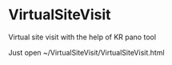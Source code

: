 # VirtualSiteVisit
Virtual site visit with the help of KR pano tool

Just open ~/VirtualSiteVisit/VirtualSiteVisit.html
